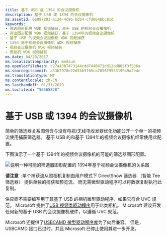```yaml
---
title: 基于 USB 或 1394 的会议摄像机
description: 基于 USB 或 1394 的会议摄像机
ms.assetid: 06097803-a124-4c9b-bdb4-cfd8648bc81d
keywords:
- 筛选图形配置 WDK 视频捕获，基于 USB 的视频会议摄像机
- 筛选图形配置 WDK 视频捕获，基于 1394年的视频会议摄像机
- 基于 USB 的视频会议摄像机 WDK 视频捕获
- 1394 基于视频会议摄像机 WDK 视频捕获
- 视频会议摄像机 WDK 视频捕获
- 照相机 WDK 视频捕获
ms.date: 04/20/2017
ms.localizationpriority: medium
ms.openlocfilehash: c27a43b7473144cdd7440471dd12bd805f3f536a
ms.sourcegitcommit: a33b7978e22d5bb9f65ca7056f955319049a2e4c
ms.translationtype: MT
ms.contentlocale: zh-CN
ms.lasthandoff: 01/31/2019
ms.locfileid: "56565828"
---
```

# <a name="usb-or-1394-based-conferencing-camera"></a>基于 USB 或 1394 的会议摄像机


简单的筛选器关系图包含与没有电视/无线电收发器优化功能公开一个单一的视频流使用捕获筛选器。 基于 USB 的和基于 1394年的视频会议摄像机经常使用此配置。

下图演示了一个基于 1394年的视频会议摄像机的可能的筛选器图形配置。

![说明一种可能的筛选器图形配置的 1394年基于视频会议摄像机的关系图](images/conferencing-camera-1394.gif)

**请注意**  :单个捕获流从照相机复制由用户模式下 DirectShow 筛选器 （智能 Tee 筛选器） 提供单独的捕获和预览流。 而无需微型驱动程序可以将数据复制执行此复制。

 

供应商不需要编写用于其基于 USB 的相机微型驱动程序，如果它符合 UVC 规范。 Microsoft 提供了[USB 视频类驱动程序](usb-video-class-driver.md)用于此类相机。 Microsoft 建议开发任何新的基于 USB 的会议摄像机硬件，以遵循 UVC 规范。

Microsoft 还提供了[USBCAMD 微型驱动程序库](usbcamd-minidriver-library.md)为了向后兼容。 但是，USBCAMD 接口已过时，并且 Microsoft 已停止使用其进一步开发。

 

 




